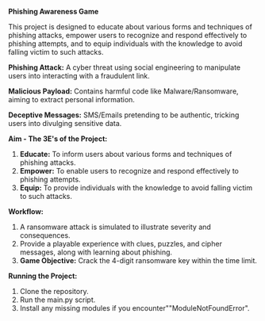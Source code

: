 **Phishing Awareness Game**

This project is designed to educate about various forms and techniques of phishing attacks, empower users to recognize and respond effectively to phishing attempts, and to equip individuals with the knowledge to avoid falling victim to such attacks.

**Phishing Attack:** A cyber threat using social engineering to manipulate users into interacting with a fraudulent link.

**Malicious Payload:** Contains harmful code like Malware/Ransomware, aiming to extract personal information.

**Deceptive Messages:** SMS/Emails pretending to be authentic, tricking users into divulging sensitive data.

**Aim - The 3E's of the Project:**
1. **Educate:** To inform users about various forms and techniques of phishing attacks.
2. **Empower:** To enable users to recognize and respond effectively to phishing attempts.
3. **Equip:** To provide individuals with the knowledge to avoid falling victim to such attacks.

**Workflow:**
1. A ransomware attack is simulated to illustrate severity and consequences.
2. Provide a playable experience with clues, puzzles, and cipher messages, along with learning about phishing.
3. **Game Objective:** Crack the 4-digit ransomware key within the time limit.

**Running the Project:**
1. Clone the repository.
2. Run the main.py script.
3. Install any missing modules if you encounter""ModuleNotFoundError".
